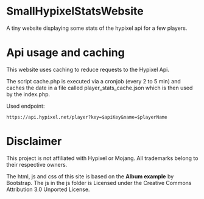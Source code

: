 # SmallHypixelStatsWebsite
A tiny website displaying some stats of the hypixel api for a few players.

# Api usage and caching
This website uses caching to reduce requests to the Hypixel Api.

The script cache.php is executed via a cronjob (every 2 to 5 min) and caches the date in a file called player_stats_cache.json which is then used by the index.php.

Used endpoint:
```
https://api.hypixel.net/player?key=$apiKey&name=$playerName
```

# Disclaimer
This project is not affiliated with Hypixel or Mojang. All trademarks belong to their respective owners.

The html, js and css of this site is based on the **Album example** by Bootstrap.
The js in the js folder is Licensed under the Creative Commons Attribution 3.0 Unported License.